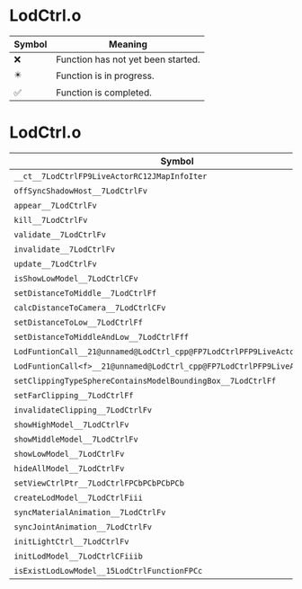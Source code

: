 # LodCtrl.o
| Symbol | Meaning 
| ------------- | ------------- 
| :x: | Function has not yet been started. 
| :eight_pointed_black_star: | Function is in progress. 
| :white_check_mark: | Function is completed. 


# LodCtrl.o
| Symbol | Decompiled? |
| ------------- | ------------- |
| `__ct__7LodCtrlFP9LiveActorRC12JMapInfoIter` | :white_check_mark: |
| `offSyncShadowHost__7LodCtrlFv` | :white_check_mark: |
| `appear__7LodCtrlFv` | :white_check_mark: |
| `kill__7LodCtrlFv` | :white_check_mark: |
| `validate__7LodCtrlFv` | :white_check_mark: |
| `invalidate__7LodCtrlFv` | :white_check_mark: |
| `update__7LodCtrlFv` | :x: |
| `isShowLowModel__7LodCtrlCFv` | :white_check_mark: |
| `setDistanceToMiddle__7LodCtrlFf` | :white_check_mark: |
| `calcDistanceToCamera__7LodCtrlCFv` | :white_check_mark: |
| `setDistanceToLow__7LodCtrlFf` | :white_check_mark: |
| `setDistanceToMiddleAndLow__7LodCtrlFff` | :white_check_mark: |
| `LodFuntionCall__21@unnamed@LodCtrl_cpp@FP7LodCtrlPFP9LiveActor_v` | :white_check_mark: |
| `LodFuntionCall<f>__21@unnamed@LodCtrl_cpp@FP7LodCtrlPFP9LiveActorf_vf_v` | :white_check_mark: |
| `setClippingTypeSphereContainsModelBoundingBox__7LodCtrlFf` | :white_check_mark: |
| `setFarClipping__7LodCtrlFf` | :white_check_mark: |
| `invalidateClipping__7LodCtrlFv` | :white_check_mark: |
| `showHighModel__7LodCtrlFv` | :white_check_mark: |
| `showMiddleModel__7LodCtrlFv` | :white_check_mark: |
| `showLowModel__7LodCtrlFv` | :white_check_mark: |
| `hideAllModel__7LodCtrlFv` | :white_check_mark: |
| `setViewCtrlPtr__7LodCtrlFPCbPCbPCbPCb` | :white_check_mark: |
| `createLodModel__7LodCtrlFiii` | :white_check_mark: |
| `syncMaterialAnimation__7LodCtrlFv` | :white_check_mark: |
| `syncJointAnimation__7LodCtrlFv` | :white_check_mark: |
| `initLightCtrl__7LodCtrlFv` | :white_check_mark: |
| `initLodModel__7LodCtrlCFiiib` | :white_check_mark: |
| `isExistLodLowModel__15LodCtrlFunctionFPCc` | :white_check_mark: |
